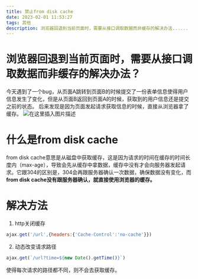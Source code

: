 ```yaml
---
title: 禁止from disk cache
date: 2023-02-01 11:53:27
tags: 其他
description: 浏览器回退到当前页面时，需要从接口调取数据而非缓存的解决办法......
---
```


# 浏览器回退到当前页面时，需要从接口调取数据而非缓存的解决办法？
今天遇到了一个bug，从页面A跳转到页面B的时候提交了一份表单信息使得用户信息发生了变化，但是从页面B返回到页面A的时候，获取到的用户信息还是提交之前的状态。
后来发现是因为页面发起请求获取信息的时候，直接从浏览器拿了缓存。
![在这里插入图片描述](https://img-blog.csdnimg.cn/a9578e8302e641de91e30b1372e8c14e.png)
# 什么是from disk cache
from disk cache意思是从磁盘中获取缓存，这是因为请求的时间在缓存的时间长度内（max-age），导致会先从缓存中拿数据，缓存中没有才会向服务器发起请求。它跟304的区别是，304会再跟服务器确认一次数据，确保数据没有变化，而**from disk cache没有跟服务器确认，就直接使用浏览器的缓存。**
# 解决方法
1. http关闭缓存
```javascript
ajax.get('/url',{headers:{'Cache-Control':'no-cache'}})
```
2. 动态改变请求路径
```javascript
ajax.get(`/url?time=${new Date().getTime()}`)
```
使得每次请求的路径都不同，则不会去获取缓存。	
